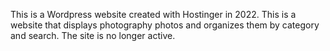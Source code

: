This is a Wordpress website created with Hostinger in 2022. This is a website that displays photography photos and organizes them by category and search. The site is no longer active. 
